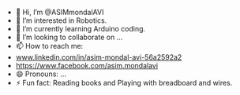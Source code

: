 - 👋 Hi, I’m @ASIMmondalAVI
- 👀 I’m interested in Robotics.
- 🌱 I’m currently learning Arduino coding.
- 💞️ I’m looking to collaborate on ...
- 📫 How to reach me:
- www.linkedin.com/in/asim-mondal-avi-56a2592a2
- https://www.facebook.com/asim.mondalavi
- 😄 Pronouns: ...
- ⚡ Fun fact: Reading books and Playing with breadboard and wires.

<!---
ASIMmondalAVI/ASIMmondalAVI is a ✨ special ✨ repository because its `README.md` (this file) appears on your GitHub profile.
You can click the Preview link to take a look at your changes.
--->
